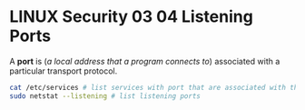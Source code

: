 # LINUX Security 03 04 Listening Ports

A **port** is (*a local address that a program connects to*) associated with a particular transport protocol.

```bash
cat /etc/services # list services with port that are associated with them
sudo netstat --listening # list listening ports
```


